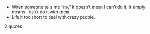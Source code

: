  - When someone tells me “no,” it doesn’t mean I can’t do it, it simply means I can’t do it with them.
 - Life it too short to deal with crazy people.

2 quotes